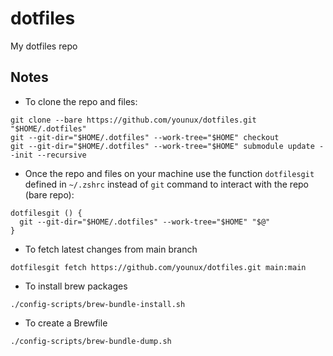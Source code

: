 # dotfiles

My dotfiles repo

## Notes

- To clone the repo and files:

```
git clone --bare https://github.com/younux/dotfiles.git "$HOME/.dotfiles"
git --git-dir="$HOME/.dotfiles" --work-tree="$HOME" checkout
git --git-dir="$HOME/.dotfiles" --work-tree="$HOME" submodule update --init --recursive
```

- Once the repo and files on your machine use the function `dotfilesgit` defined in `~/.zshrc` instead of `git` command to interact with the repo (bare repo):

```
dotfilesgit () {
  git --git-dir="$HOME/.dotfiles" --work-tree="$HOME" "$@"
}
```

- To fetch latest changes from main branch

```
dotfilesgit fetch https://github.com/younux/dotfiles.git main:main
```

- To install brew packages

```
./config-scripts/brew-bundle-install.sh
```

- To create a Brewfile

```
./config-scripts/brew-bundle-dump.sh
```
